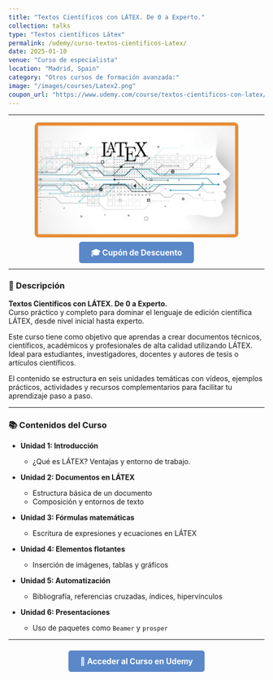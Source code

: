 ```yaml
---
title: "Textos Científicos con LÁTEX. De 0 a Experto."
collection: talks
type: "Textos científicos Látex"
permalink: /udemy/curso-textos-cientificos-Latex/
date: 2025-01-10
venue: "Curso de especialista"
location: "Madrid, Spain"
category: "Otros cursos de formación avanzada:"
image: "/images/courses/Latex2.png"
coupon_url: "https://www.udemy.com/course/textos-cientificos-con-latex/?couponCode=ABR_2025"
---
```


<!-- ✅ Structured Data for SEO -->
<script type="application/ld+json">
{
  "@context": "https://schema.org",
  "@type": "Course",
  "name": "Textos Científicos con LÁTEX. De 0 a Experto.",
  "description": "Curso completo para aprender a escribir textos científicos de alta calidad usando el lenguaje de edición de textos LÁTEX.",
  "provider": {
    "@type": "Organization",
    "name": "Udemy",
    "sameAs": "https://www.udemy.com"
  },
  "educationalCredentialAwarded": "Certificado de finalización",
  "inLanguage": "es",
  "url": "https://www.udemy.com/course/textos-cientificos-con-latex/?couponCode=ABR_2025",
  "image": "https://www.manuelcastillo.eu/images/courses/Latex2.png",
  "hasCourseInstance": {
    "@type": "CourseInstance",
    "name": "Textos Científicos con LÁTEX",
    "courseMode": "online",
    "inLanguage": "es",
    "startDate": "2025-01-01",
    "endDate": "2025-12-31",
    "eventAttendanceMode": "https://schema.org/OnlineEventAttendanceMode",
    "eventStatus": "https://schema.org/EventScheduled",
    "location": {
      "@type": "VirtualLocation",
      "url": "https://www.udemy.com"
    },
    "image": "https://www.manuelcastillo.eu/images/courses/Latex2.png",
    "description": "Curso completo para aprender a escribir textos científicos de alta calidad usando el lenguaje de edición de textos LÁTEX.",
    "organizer": {
      "@type": "Organization",
      "name": "Udemy",
      "url": "https://www.udemy.com"
    },
    "performer": {
      "@type": "Person",
      "name": "Manuel Castillo-Cara"
    },
    "offers": {
      "@type": "Offer",
      "url": "https://www.udemy.com/course/textos-cientificos-con-latex/?couponCode=ABR_2025",
      "priceCurrency": "USD",
      "price": "12.00",
      "availability": "https://schema.org/InStock",
      "validFrom": "2025-04-01"
    }
  }
}
</script>

<style>
.boton-udemy {
  background-color: #5a88c9;
  color: white;
  padding: 0.75em 1.5em;
  text-decoration: none !important;
  font-weight: bold;
  border-radius: 5px;
  font-size: 1.1em;
  transition: background-color 0.3s ease;
}
.boton-udemy:hover {
  background-color: #4e7abf;
  text-decoration: none !important;
}
.page__taxonomy {
  display: none !important;
}
</style>

---

<div style="text-align: center;">
  <img src="/images/courses/Latex2.png" alt="Curso Látex" width="400" style="border-radius: 8px; border: 1px solid #ccc; margin-bottom: 1rem;">
</div>

<div style="text-align: center; margin-bottom: 1rem;">
  <a href="https://www.udemy.com/course/textos-cientificos-con-latex/?couponCode=ABR_2025" target="_blank" class="boton-udemy">
    🎓 Cupón de Descuento
  </a>
</div>

---

### 📘 Descripción

**Textos Científicos con LÁTEX. De 0 a Experto.**  
Curso práctico y completo para dominar el lenguaje de edición científica LÁTEX, desde nivel inicial hasta experto.

Este curso tiene como objetivo que aprendas a crear documentos técnicos, científicos, académicos y profesionales de alta calidad utilizando LÁTEX. Ideal para estudiantes, investigadores, docentes y autores de tesis o artículos científicos.

El contenido se estructura en seis unidades temáticas con vídeos, ejemplos prácticos, actividades y recursos complementarios para facilitar tu aprendizaje paso a paso.

---

### 📚 Contenidos del Curso

- **Unidad 1: Introducción**  
  - ¿Qué es LÁTEX? Ventajas y entorno de trabajo.

- **Unidad 2: Documentos en LÁTEX**  
  - Estructura básica de un documento  
  - Composición y entornos de texto

- **Unidad 3: Fórmulas matemáticas**  
  - Escritura de expresiones y ecuaciones en LÁTEX

- **Unidad 4: Elementos flotantes**  
  - Inserción de imágenes, tablas y gráficos

- **Unidad 5: Automatización**  
  - Bibliografía, referencias cruzadas, índices, hipervínculos

- **Unidad 6: Presentaciones**  
  - Uso de paquetes como `Beamer` y `prosper`

---

<div style="text-align: center; margin-top: 2rem;">
  <a href="https://www.udemy.com/course/textos-cientificos-con-latex/?couponCode=ABR_2025" target="_blank" class="boton-udemy">
    🚀 Acceder al Curso en Udemy
  </a>
</div>